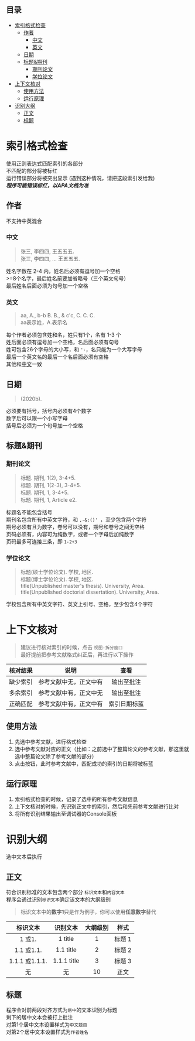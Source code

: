 ## 目录
- [索引格式检查](#索引格式检查)
  - [作者](#作者)
    - [中文](#中文)
    - [英文](#英文)
  - [日期](#日期)
  - [标题\&期刊](#标题期刊)
    - [期刊论文](#期刊论文)
    - [学位论文](#学位论文)
- [上下文核对](#上下文核对)
  - [使用方法](#使用方法)
  - [运行原理](#运行原理)
- [识别大纲](#识别大纲)
  - [正文](#正文)
  - [标题](#标题)


# 索引格式检查
使用正则表达式匹配索引的各部分  
不匹配的部分将被标红  
运行错误部分将被突出显示 (遇到这种情况，请把这段索引发给我)  
***程序可能错误标红，以APA文档为准***
## 作者
不支持中英混合
### 中文
>张三, 李四四, 王五五五.   
>张三, 李四四, … 王五五五.  

姓名字数在 2-4 内，姓名后必须有逗号加一个空格  
\>=8个名字，最后姓名前要加省略号（三个英文句号）   
最后姓名后面必须为句号加一个空格
### 英文
>aa, A., b-b B. B., & c'c, C. C. C.   
>aa表示姓，A.表示名

每个作者必须包含姓和名，姓只有1个，名有 1-3 个  
姓后面必须有逗号加一个空格，名后面必须有句号  
姓可包含26个字母的大小写，和 `'-`，名只能为一个大写字母  
最后一个英文名的最后一个名后面必须有空格  
其他和[中文](#中文)一致
## 日期
>(2020b).   

必须要有括号，括号内必须有4个数字  
数字后可以跟一个小写字母  
括号后必须为一个句号加一个空格
## 标题&期刊
### 期刊论文
> 标题. 期刊, 1(2), 3-4+5.  
> 标题. 期刊, 1(2-3), 3-4+5.  
> 标题. 期刊, 1, 3-4+5.  
> 标题. 期刊, 1, Article e2. 

标题名不能包含括号  
期刊名包含所有中英文字符，和 `,-&:()' `，至少包含两个字符  
期号必须有且为数字，卷号可以没有，期号和卷号之间无空格  
页码必须有，内容可为纯数字，或者一个字母后加纯数字  
页码最多可连接三条，即 `1-2+3`
### 学位论文
>标题(硕士学位论文). 学校, 地区.   
>标题(博士学位论文). 学校, 地区.   
>title(Unpublished master's thesis). University, Area.   
>title(Unpublished doctorial dissertation). University, Area.   

学校包含所有中英文字符、英文上引号、空格，至少包含4个字符


# 上下文核对
> 建议进行核对索引的时候，点击 `视图-拆分窗口`  
> 最好提前把参考文献格式纠正后，再进行以下操作

| 核对结果 |          说明          |     查看     |
| :------: | :--------------------: | :----------: |
| 缺少索引 | 参考文献中无，正文中有 |  输出至批注  |
| 多余索引 | 参考文献中有，正文中无 |  输出至批注  |
| 正确匹配 | 参考文献中有，正文中有 | 索引日期标蓝 |
## 使用方法
1. 先选中参考文献，进行格式检查  
2. 选中参考文献对应的正文（比如：之前选中了整篇论文的参考文献，那这里就选中整篇论文除了参考文献的部分）  
3. 点击按钮，此时参考文献中，匹配成功的索引的日期将被标蓝

## 运行原理
1. 索引格式检查的时候，记录了选中的所有参考文献信息
2. 上下文核对的时候，先识别正文中的索引，然后和先前参考文献进行比对
3. 将所有识别结果输出至调试器的Console面板


# 识别大纲
选中文本后执行
## 正文
符合识别标准的文本包含两个部分 `标识文本`和`内容文本`  
程序会通过识别`标识文本`确定该文本的大纲级别  
> 标识文本中的**数字1**只是作为例子，你可以使用**任意数字**替代

|    标识文本    |  识别文本   | 大纲级别 |  样式  |
| :------------: | :---------: | :------: | :----: |
|     1 或1.     |   1 title   |    1     | 标题 1 |
|   1.1 或1.1.   |  1.1 title  |    2     | 标题 2 |
| 1.1.1 或1.1.1. | 1.1.1 title |    3     | 标题 3 |
|       无       |     无      |    10    |  正文  |
## 标题
程序会对前两段对齐方式为`居中`的文本识别为标题  
剩下的居中文本会被打上批注  
对第1个居中文本设置样式为`中文题目`  
对第2个居中文本设置样式为`作者姓名`  